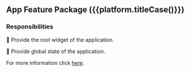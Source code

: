 ## App Feature Package ({{platform.titleCase()}})

### Responsibilities

🎯 Provide the root widget of the application.

🎯 Provide global state of the application.

For more information click [here][1].

[1]: https://docs.page/jtdLab/rapid/architecture/app-module#platform-app-feature-package
